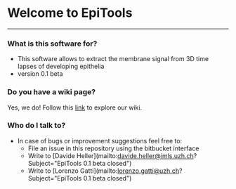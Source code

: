 # Welcome to EpiTools #
---------------------------------------
### What is this software for? ###

* This software allows to extract the membrane signal from 3D time lapses of developing epithelia
* version 0.1 beta


### Do you have a wiki page? ###

Yes, we do! Follow this [link](https://bitbucket.org/davideheller/epitools/wiki) to explore our wiki. 


### Who do I talk to? ###

* In case of bugs or improvement suggestions feel free to:
    * File an issue in this repository using the bitbucket interface
    * Write to [Davide Heller](mailto:davide.heller@imls.uzh.ch?Subject="EpiTools 0.1 beta closed")
    * Write to [Lorenzo Gatti](mailto:lorenzo.gatti@uzh.ch?Subject="EpiTools 0.1 beta closed")